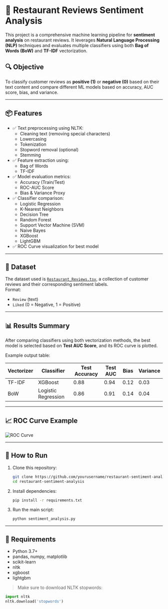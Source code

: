 # 📝 Restaurant Reviews Sentiment Analysis

This project is a comprehensive machine learning pipeline for **sentiment analysis** on restaurant reviews. It leverages **Natural Language Processing (NLP)** techniques and evaluates multiple classifiers using both **Bag of Words (BoW)** and **TF-IDF** vectorization.

## 🔍 Objective

To classify customer reviews as **positive (1)** or **negative (0)** based on their text content and compare different ML models based on accuracy, AUC score, bias, and variance.

---

## 📦 Features

- ✅ Text preprocessing using NLTK:
  - Cleaning text (removing special characters)
  - Lowercasing
  - Tokenization
  - Stopword removal (optional)
  - Stemming
- ✅ Feature extraction using:
  - Bag of Words
  - TF-IDF
- ✅ Model evaluation metrics:
  - Accuracy (Train/Test)
  - ROC-AUC Score
  - Bias & Variance Proxy
- ✅ Classifier comparison:
  - Logistic Regression
  - K-Nearest Neighbors
  - Decision Tree
  - Random Forest
  - Support Vector Machine (SVM)
  - Naive Bayes
  - XGBoost
  - LightGBM
- ✅ ROC Curve visualization for best model

---

## 📁 Dataset

The dataset used is [`Restaurant_Reviews.tsv`](path/to/file), a collection of customer reviews and their corresponding sentiment labels.  
Format:  
- `Review` (text)  
- `Liked` (0 = Negative, 1 = Positive)

---

## 📊 Results Summary

After comparing classifiers using both vectorization methods, the best model is selected based on **Test AUC Score**, and its ROC curve is plotted.

Example output table:

| Vectorizer | Classifier         | Test Accuracy | Test AUC | Bias | Variance |
|------------|--------------------|---------------|----------|------|----------|
| TF-IDF     | XGBoost            | 0.88          | 0.94     | 0.12 | 0.03     |
| BoW        | Logistic Regression| 0.86          | 0.91     | 0.14 | 0.04     |

---

## 📈 ROC Curve Example

![ROC Curve](path/to/roc_curve.png)

---

## 🚀 How to Run

1. Clone this repository:
   ```bash
   git clone https://github.com/yourusername/restaurant-sentiment-analysis.git
   cd restaurant-sentiment-analysis
   ```

2. Install dependencies:
   ```bash
   pip install -r requirements.txt
   ```

3. Run the main script:
   ```bash
   python sentiment_analysis.py
   ```

---

## 🔧 Requirements

- Python 3.7+
- pandas, numpy, matplotlib
- scikit-learn
- nltk
- xgboost
- lightgbm

> Make sure to download NLTK stopwords:
```python
import nltk
nltk.download('stopwords')
```
